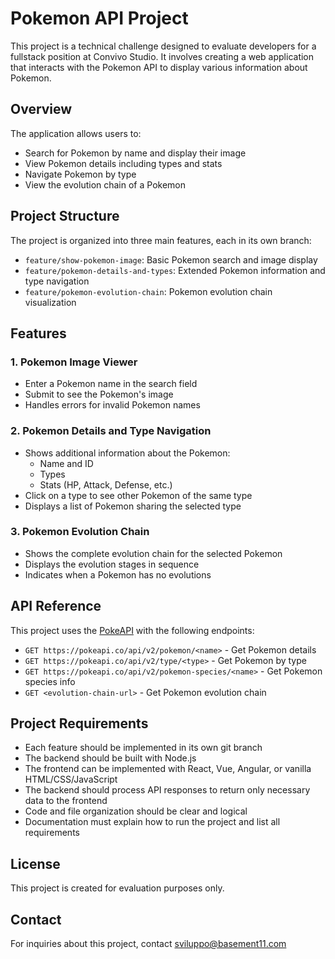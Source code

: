 # Pokemon API Project

This project is a technical challenge designed to evaluate developers for a fullstack position at Convivo Studio. It involves creating a web application that interacts with the Pokemon API to display various information about Pokemon.

## Overview

The application allows users to:

- Search for Pokemon by name and display their image
- View Pokemon details including types and stats
- Navigate Pokemon by type
- View the evolution chain of a Pokemon

## Project Structure

The project is organized into three main features, each in its own branch:

- `feature/show-pokemon-image`: Basic Pokemon search and image display
- `feature/pokemon-details-and-types`: Extended Pokemon information and type navigation
- `feature/pokemon-evolution-chain`: Pokemon evolution chain visualization

## Features

### 1. Pokemon Image Viewer

- Enter a Pokemon name in the search field
- Submit to see the Pokemon's image
- Handles errors for invalid Pokemon names

### 2. Pokemon Details and Type Navigation

- Shows additional information about the Pokemon:
  - Name and ID
  - Types
  - Stats (HP, Attack, Defense, etc.)
- Click on a type to see other Pokemon of the same type
- Displays a list of Pokemon sharing the selected type

### 3. Pokemon Evolution Chain

- Shows the complete evolution chain for the selected Pokemon
- Displays the evolution stages in sequence
- Indicates when a Pokemon has no evolutions

## API Reference

This project uses the [PokeAPI](https://pokeapi.co/) with the following endpoints:

- `GET https://pokeapi.co/api/v2/pokemon/<name>` - Get Pokemon details
- `GET https://pokeapi.co/api/v2/type/<type>` - Get Pokemon by type
- `GET https://pokeapi.co/api/v2/pokemon-species/<name>` - Get Pokemon species info
- `GET <evolution-chain-url>` - Get Pokemon evolution chain

## Project Requirements

- Each feature should be implemented in its own git branch
- The backend should be built with Node.js
- The frontend can be implemented with React, Vue, Angular, or vanilla HTML/CSS/JavaScript
- The backend should process API responses to return only necessary data to the frontend
- Code and file organization should be clear and logical
- Documentation must explain how to run the project and list all requirements

## License

This project is created for evaluation purposes only.

## Contact

For inquiries about this project, contact sviluppo@basement11.com

